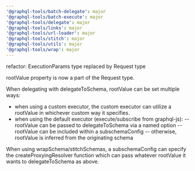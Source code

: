 ```yaml
---
'@graphql-tools/batch-delegate': major
'@graphql-tools/batch-execute': major
'@graphql-tools/delegate': major
'@graphql-tools/links': major
'@graphql-tools/url-loader': major
'@graphql-tools/stitch': major
'@graphql-tools/utils': major
'@graphql-tools/wrap': major
---
```


refactor: ExecutionParams type replaced by Request type

rootValue property is now a part of the Request type.

When delegating with delegateToSchema, rootValue can be set multiple ways:

- when using a custom executor, the custom executor can utilize a rootValue in whichever custom way it specifies.
- when using the default executor (execute/subscribe from graphql-js):
  -- rootValue can be passed to delegateToSchema via a named option
  -- rootValue can be included within a subschemaConfig
  -- otherwise, rootValue is inferred from the originating schema

When using wrapSchema/stitchSchemas, a subschemaConfig can specify the createProxyingResolver function which can pass whatever rootValue it wants to delegateToSchema as above.
